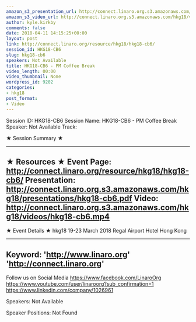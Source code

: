 ```yaml
---
amazon_s3_presentation_url: http://connect.linaro.org.s3.amazonaws.com/hkg18/presentations/hkg18-cb6.pdf
amazon_s3_video_url: http://connect.linaro.org.s3.amazonaws.com/hkg18/videos/hkg18-cb6.mp4
author: kyle.kirkby
comments: false
date: 2018-04-11 14:15:25+00:00
layout: post
link: http://connect.linaro.org/resource/hkg18/hkg18-cb6/
session_id: HKG18-CB6
slug: hkg18-cb6
speakers: Not Available
title: HKG18-CB6 - PM Coffee Break
video_length: 00:00
video_thumbnail: None
wordpress_id: 9202
categories:
- hkg18
post_format:
- Video
---
```


Session ID: HKG18-CB6
Session Name: HKG18-CB6 - PM Coffee Break
Speaker: Not Available
Track: 


★ Session Summary ★

---------------------------------------------------
★ Resources ★
Event Page: http://connect.linaro.org/resource/hkg18/hkg18-cb6/
Presentation: http://connect.linaro.org.s3.amazonaws.com/hkg18/presentations/hkg18-cb6.pdf
Video: http://connect.linaro.org.s3.amazonaws.com/hkg18/videos/hkg18-cb6.mp4
 ---------------------------------------------------
★ Event Details ★
hkg18
19-23 March 2018 
Regal Airport Hotel Hong Kong

---------------------------------------------------
Keyword: 
'http://www.linaro.org'
'http://connect.linaro.org'
---------------------------------------------------
Follow us on Social Media
https://www.facebook.com/LinaroOrg
https://www.youtube.com/user/linaroorg?sub_confirmation=1
https://www.linkedin.com/company/1026961

Speakers: Not Available

Speaker Positions: Not Found



